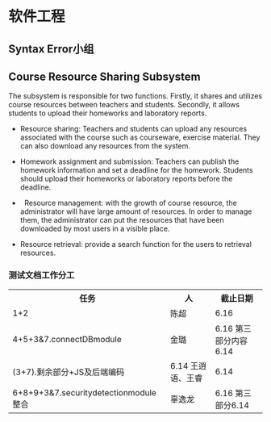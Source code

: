 # 软件工程 
## Syntax Error小组

## Course Resource Sharing Subsystem

The subsystem is responsible for two functions. Firstly, it shares and utilizes course resources between teachers and students. Secondly, it allows students to upload their homeworks and laboratory reports.

+   Resource sharing: Teachers and students can upload any resources associated with the course
such as courseware, exercise material. They can also download any resources from the system.

+    Homework assignment and submission: Teachers can publish the homework information and set a deadline for the homework. Students should upload their homeworks or laboratory reports before the deadline.

+   Resource management: with the growth of course resource, the administrator will have large amount of resources. In order to manage them, the administrator can put the resources that have been downloaded by most users in a visible place.

+   Resource retrieval: provide a search function for the users to retrieval resources.

### 测试文档工作分工
<table>
<tr><th>任务</th><th>人</th><th>截止日期</th></tr>
<tr><td>1+2</td><td>陈超</td><td>6.16</td></tr>
<tr><td>4+5+3&7.connectDBmodule</td><td>金璐</td><td>6.16 第三部分内容6.14</td></tr>
<tr><td>(3+7).剩余部分+JS及后端编码</td><td>6.14 王逍语、王睿</td><td>6.14</td><tr>
<tr><td>6+8+9+3&7.securitydetectionmodule整合</td><td>辜逸龙</td><td>6.16 第三部分6.14</td></tr>
</table>
